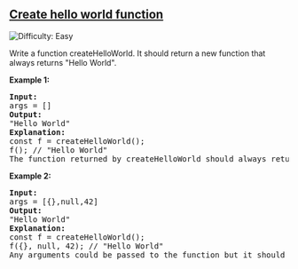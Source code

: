 <h2><a href="https://leetcode.com/problems/create-hello-world-function">Create hello world function</a></h2> <img src='https://img.shields.io/badge/Difficulty-Easy-brightgreen' alt='Difficulty: Easy' />

<p>Write a function createHelloWorld. It should return a new function that always returns "Hello World".</p>

<p><strong class="example">Example 1:</strong></p>

<pre>
<strong>Input:</strong> 
args = []
<strong>Output:</strong> 
"Hello World"
<strong>Explanation:</strong> 
const f = createHelloWorld();
f(); // "Hello World"
The function returned by createHelloWorld should always return "Hello World".
</pre>

<p><strong class="example">Example 2:</strong></p>

<pre>
<strong>Input:</strong> 
args = [{},null,42]
<strong>Output:</strong> 
"Hello World"
<strong>Explanation:</strong> 
const f = createHelloWorld();
f({}, null, 42); // "Hello World"
Any arguments could be passed to the function but it should still always return "Hello World".
</pre>
